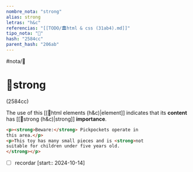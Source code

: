 ```yaml
---
nombre_nota: "strong"
alias: strong
letras: "h&c"
referencias: "[[TODO/🏛️html & css (31ab4).md]]"
tipo_nota: "📑"
hash: "2584cc"
parent_hash: "206ab"
---
```


#nota/📑

# 📑strong
<div class="hash">(2584cc)</div>

The use of this [[📑html elements (h&c)|element]] indicates that its __content__ has [[📑strong (h&c)|strong]] __importance__.

```html
<p><strong>Beware:</strong> Pickpockets operate in
this area.</p>
<p>This toy has many small pieces and is <strong>not
suitable for children under five years old.
</strong></p>
```


- [ ] recordar  [start:: 2024-10-14]
